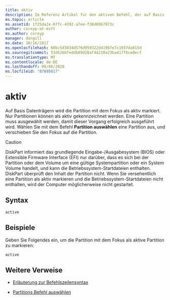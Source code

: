 ```yaml
---
title: aktiv
description: Im Referenz Artikel für den aktiven Befehl, der auf Basis Datenträgern Festplatten, wird die Partition mit dem Fokus als aktiv markiert.
ms.topic: article
ms.assetid: 1f25da2e-87fc-4392-a7ee-f38d09b7873c
author: coreyp-at-msft
ms.author: coreyp
manager: dongill
ms.date: 10/16/2017
ms.openlocfilehash: 60bc5d3034d576d959322d419bfe7c1937da015d
ms.sourcegitcommit: 53d526bfeddb89d28af44210a23ba417f6ce0ecf
ms.translationtype: MT
ms.contentlocale: de-DE
ms.lasthandoff: 08/06/2020
ms.locfileid: "87895617"
---
```

# <a name="active"></a>aktiv

Auf Basis Datenträgern wird die Partition mit dem Fokus als aktiv markiert. Nur Partitionen können als aktiv gekennzeichnet werden. Eine Partition muss ausgewählt werden, damit dieser Vorgang erfolgreich ausgeführt wird. Wählen Sie mit dem Befehl **Partition auswählen** eine Partition aus, und verschieben Sie den Fokus auf die Partition.

> [!CAUTION]
> DiskPart informiert das grundlegende Eingabe-/Ausgabesystem (BIOS) oder Extensible Firmware Interface (EFI) nur darüber, dass es sich bei der Partition oder dem Volume um eine gültige Systempartition oder ein System Volume handelt, und kann die Betriebssystem-Startdateien enthalten. DiskPart überprüft den Inhalt der Partition nicht. Wenn Sie versehentlich eine Partition als aktiv markieren und die Betriebssystem-Startdateien nicht enthalten, wird der Computer möglicherweise nicht gestartet.

## <a name="syntax"></a>Syntax

```
active
```

## <a name="examples"></a>Beispiele

Geben Sie Folgendes ein, um die Partition mit dem Fokus als aktive Partition zu markieren:

```
active
```

## <a name="additional-references"></a>Weitere Verweise

- [Erläuterung zur Befehlszeilensyntax](command-line-syntax-key.md)

- [Partitions Befehl auswählen](select-partition.md)
